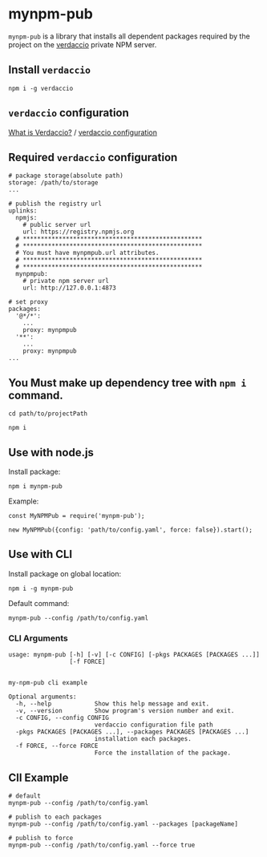 
# mynpm-pub

`mynpm-pub` is a library that installs all dependent packages required by the project on the [verdaccio](http://www.verdaccio.org/docs/en/configuration.html) private NPM server.


## Install `verdaccio`

```
npm i -g verdaccio
```

## `verdaccio` configuration

[What is Verdaccio?](http://www.verdaccio.org/docs/en/what-is-verdaccio.html) / [verdaccio configuration](http://www.verdaccio.org/docs/en/configuration.html)

## Required `verdaccio` configuration

```
# package storage(absolute path)
storage: /path/to/storage
...

# publish the registry url
uplinks:
  npmjs:
    # public server url
    url: https://registry.npmjs.org
  # **************************************************
  # **************************************************
  # You must have mynpmpub.url attributes.
  # **************************************************
  # **************************************************
  mynpmpub:
    # private npm server url
    url: http://127.0.0.1:4873

# set proxy
packages:
  '@*/*':
	...
    proxy: mynpmpub
  '**':
    ...
    proxy: mynpmpub
...
```

## You Must make up dependency tree with `npm i` command.

```
cd path/to/projectPath

npm i
```

## Use with node.js

Install package:

```
npm i mynpm-pub
```

Example:
```
const MyNPMPub = require('mynpm-pub');

new MyNPMPub({config: 'path/to/config.yaml', force: false}).start();
```

## Use with CLI

Install package on global location:

```
npm i -g mynpm-pub
```

Default command:

```
mynpm-pub --config /path/to/config.yaml
```

### CLI Arguments

```
usage: mynpm-pub [-h] [-v] [-c CONFIG] [-pkgs PACKAGES [PACKAGES ...]]
                 [-f FORCE]


my-npm-pub cli example

Optional arguments:
  -h, --help            Show this help message and exit.
  -v, --version         Show program's version number and exit.
  -c CONFIG, --config CONFIG
                        verdaccio configuration file path
  -pkgs PACKAGES [PACKAGES ...], --packages PACKAGES [PACKAGES ...]
                        installation each packages.
  -f FORCE, --force FORCE
                        Force the installation of the package.
```

## ClI Example

```
# default
mynpm-pub --config /path/to/config.yaml

# publish to each packages
mynpm-pub --config /path/to/config.yaml --packages [packageName]

# publish to force
mynpm-pub --config /path/to/config.yaml --force true
```




